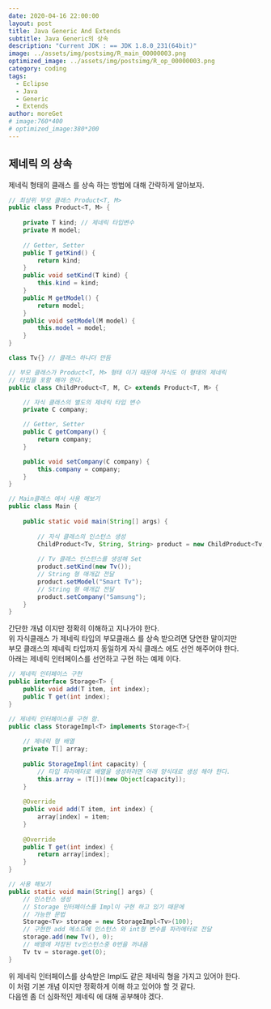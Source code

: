 ```yaml
---
date: 2020-04-16 22:00:00
layout: post
title: Java Generic And Extends
subtitle: Java Generic의 상속
description: "Current JDK : == JDK 1.8.0_231(64bit)"
image: ../assets/img/postsimg/R_main_00000003.png
optimized_image: ../assets/img/postsimg/R_op_00000003.png
category: coding
tags:
  - Eclipse
  - Java
  - Generic
  - Extends
author: moreGet
# image:760*400
# optimized_image:380*200
---
```


## 제네릭 의 상속

제네릭 형태의 클래스 를 상속 하는 방법에 대해 간략하게 알아보자.<br>

``` java
// 최상위 부모 클래스 Product<T, M>
public class Product<T, M> {
	
	private T kind; // 제네릭 타입변수
	private M model;
	
	// Getter, Setter
	public T getKind() {
		return kind;
	}
	public void setKind(T kind) {
		this.kind = kind;
	}
	public M getModel() {
		return model;
	}
	public void setModel(M model) {
		this.model = model;
	}
}

class Tv{} // 클래스 하나더 만듬

// 부모 클래스가 Product<T, M> 형태 이기 때문에 자식도 이 형태의 제네릭 
// 타입을 포함 해야 한다.
public class ChildProduct<T, M, C> extends Product<T, M> {

	// 자식 클래스의 별도의 제네릭 타입 변수
	private C company;

	// Getter, Setter
	public C getCompany() {
		return company;
	}

	public void setCompany(C company) {
		this.company = company;
	}
}

// Main클래스 에서 사용 해보기
public class Main {
	
	public static void main(String[] args) {
		
		// 자식 클래스의 인스턴스 생성
		ChildProduct<Tv, String, String> product = new ChildProduct<Tv, String, String>();
		
		// Tv 클래스 인스턴스를 생성해 Set
		product.setKind(new Tv());
		// String 형 매개값 전달
		product.setModel("Smart Tv");
		// String 형 매개값 전달
		product.setCompany("Samsung");
	}
}
```

간단한 개념 이지만 정확히 이해하고 지나가야 한다.<br>
위 자식클래스 가 제네릭 타입의 부모클래스 를 상속 받으려면 당연한 말이지만<br>
부모 클래스의 제네릭 타입까지 동일하게 자식 클래스 에도 선언 해주어야 한다.<br>
아래는 제네릭 인터페이스를 선언하고 구현 하는 예제 이다.<br>

```java
// 제네릭 인터페이스 구현
public interface Storage<T> {
	public void add(T item, int index);
	public T get(int index);
}

// 제네릭 인터페이스를 구현 함.
public class StorageImpl<T> implements Storage<T>{
	
	// 제네릭 형 배열
	private T[] array;
	
	public StorageImpl(int capacity) {
		// 타입 파라메터로 배열을 생성하려면 아래 양식대로 생성 해야 한다.
		this.array = (T[])(new Object[capacity]);
	}
	
	@Override
	public void add(T item, int index) {
		array[index] = item;
	}
	
	@Override
	public T get(int index) {
		return array[index];
	}
}

// 사용 해보기
public static void main(String[] args) {
	// 인스턴스 생성
	// Storage 인터페이스를 Impl이 구현 하고 있기 때문에 
	// 가능한 문법
	Storage<Tv> storage = new StorageImpl<Tv>(100);
	// 구현한 add 메소드에 인스턴스 와 int형 변수를 파라메터로 전달
	storage.add(new Tv(), 0);
	// 배열에 저장된 tv인스턴스중 0번을 꺼내옴
	Tv tv = storage.get(0);
}
```

위 제네릭 인터페이스를 상속받은 Impl도 같은 제네릭 형을 가지고 있어야 한다.<br>
이 처럼 기본 개념 이지만 정확하게 이해 하고 있어야 할 것 같다.<br>
다음엔 좀 더 심화적인 제네릭 에 대해 공부해야 겠다.